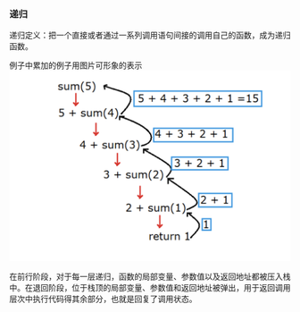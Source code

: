 ### 递归

递归定义：把一个直接或者通过一系列调用语句间接的调用自己的函数，成为递归函数。

例子中累加的例子用图片可形象的表示
![图示](img/01.png)

在前行阶段，对于每一层递归，函数的局部变量、参数值以及返回地址都被压入栈中。在退回阶段，位于栈顶的局部变量、参数值和返回地址被弹出，用于返回调用层次中执行代码得其余部分，也就是回复了调用状态。


